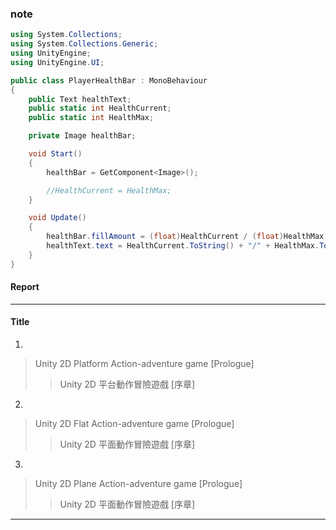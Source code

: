 ### note
```C#
using System.Collections;
using System.Collections.Generic;
using UnityEngine;
using UnityEngine.UI;

public class PlayerHealthBar : MonoBehaviour
{
    public Text healthText;
    public static int HealthCurrent;
    public static int HealthMax;

    private Image healthBar;

    void Start()
    {
        healthBar = GetComponent<Image>();

        //HealthCurrent = HealthMax;
    }

    void Update()
    {
        healthBar.fillAmount = (float)HealthCurrent / (float)HealthMax;
        healthText.text = HealthCurrent.ToString() + "/" + HealthMax.ToString();
    }
}
```

#### Report
------------------------------------------------------------------
#### Title
1.
> Unity 2D Platform Action-adventure game [Prologue] <br>
>> Unity 2D 平台動作冒險遊戲 [序章] <br>
2.
> Unity 2D Flat Action-adventure game [Prologue] <br>
>> Unity 2D 平面動作冒險遊戲 [序章] <br>
3.
> Unity 2D Plane Action-adventure game [Prologue] <br>
>> Unity 2D 平面動作冒險遊戲 [序章] <br>
------------------------------------------------------------------




